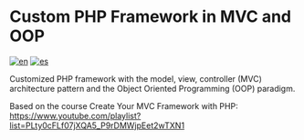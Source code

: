 # Custom PHP Framework in MVC and OOP
[![en](https://img.shields.io/badge/lang-en-red.svg)](https://github.com/walterrdev/custom-php-framework-in-mvc-and-oop/blob/main/README.md)
[![es](https://img.shields.io/badge/lang-es-yellow.svg)](https://github.com/walterrdev/custom-php-framework-in-mvc-and-oop/blob/main/README.es.md)

Customized PHP framework with the model, view, controller (MVC) architecture pattern and the Object Oriented Programming (OOP) paradigm.

Based on the course Create Your MVC Framework with PHP:<br>
https://www.youtube.com/playlist?list=PLty0cFLf07jXQA5_P9rDMWjpEet2wTXN1

